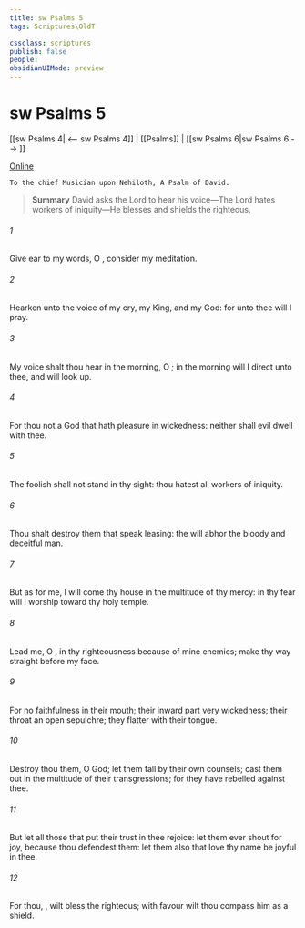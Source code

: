 ```yaml
---
title: sw Psalms 5
tags: Scriptures\OldT

cssclass: scriptures
publish: false
people:
obsidianUIMode: preview
---
```


# sw Psalms 5
[[sw Psalms 4| <-- sw Psalms 4]] | [[Psalms]] | [[sw Psalms 6|sw Psalms 6 --> ]]

[Online](https://churchofjesuschrist.org/study/scriptures/ot/ps/5?lang=eng)

```
To the chief Musician upon Nehiloth, A Psalm of David.
```

> __Summary__
David asks the Lord to hear his voice—The Lord hates workers of iniquity—He blesses and shields the righteous.

###### 1 
Give ear to my words, O , consider my meditation.

###### 2 
Hearken unto the voice of my cry, my King, and my God: for unto thee will I pray.

###### 3 
My voice shalt thou hear in the morning, O ; in the morning will I direct  unto thee, and will look up.

###### 4 
For thou  not a God that hath pleasure in wickedness: neither shall evil dwell with thee.

###### 5 
The foolish shall not stand in thy sight: thou hatest all workers of iniquity.

###### 6 
Thou shalt destroy them that speak leasing: the  will abhor the bloody and deceitful man.

###### 7 
But as for me, I will come  thy house in the multitude of thy mercy:  in thy fear will I worship toward thy holy temple.

###### 8 
Lead me, O , in thy righteousness because of mine enemies; make thy way straight before my face.

###### 9 
For  no faithfulness in their mouth; their inward part  very wickedness; their throat  an open sepulchre; they flatter with their tongue.

###### 10 
Destroy thou them, O God; let them fall by their own counsels; cast them out in the multitude of their transgressions; for they have rebelled against thee.

###### 11 
But let all those that put their trust in thee rejoice: let them ever shout for joy, because thou defendest them: let them also that love thy name be joyful in thee.

###### 12 
For thou, , wilt bless the righteous; with favour wilt thou compass him as  a shield.

